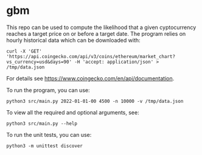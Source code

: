 # gbm

This repo can be used to compute the likelihood that a given cyptocurrency reaches a target price on or before a target date.
The program relies on hourly historical data which can be downloaded with:

```curl -X 'GET' 'https://api.coingecko.com/api/v3/coins/ethereum/market_chart?vs_currency=usd&days=90' -H 'accept: application/json' > /tmp/data.json```

For details see https://www.coingecko.com/en/api/documentation.

To run the program, you can use:

```python3 src/main.py 2022-01-01-00 4500 -n 10000 -v /tmp/data.json```

To view all the required and optional arguments, see:

```python3 src/main.py --help```

To run the unit tests, you can use:

```python3 -m unittest discover```
